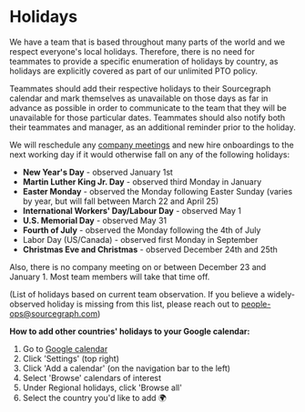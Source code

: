 # Holidays

We have a team that is based throughout many parts of the world and we respect everyone's local holidays. Therefore, there is no need for teammates to provide a specific enumeration of holidays by country, as holidays are explicitly covered as part of our unlimited PTO policy.

Teammates should add their respective holidays to their Sourcegraph calendar and mark themselves as unavailable on those days as far in advance as possible in order to communicate to the team that they will be unavailable for those particular dates. Teammates should also notify both their teammates and manager, as an additional reminder prior to the holiday.

We will reschedule any [company meetings](../../company-info-and-process/communication/company_meeting.md) and new hire onboardings to the next working day if it would otherwise fall on any of the following holidays:

- **New Year's Day** - observed January 1st
- **Martin Luther King Jr. Day** - observed third Monday in January
- **Easter Monday** - observed the Monday following Easter Sunday (varies by year, but will fall between March 22 and April 25)
- **International Workers' Day/Labour Day** - observed May 1
- **U.S. Memorial Day** - observed May 31
- **Fourth of July** - observed the Monday following the 4th of July
- Labor Day (US/Canada) - observed first Monday in September
- **Christmas Eve and Christmas** - observed December 24th and 25th

Also, there is no company meeting on or between December 23 and January 1. Most team members will take that time off.

(List of holidays based on current team observation. If you believe a widely-observed holiday is missing from this list, please reach out to people-ops@sourcegraph.com)

**How to add other countries' holidays to your Google calendar:**

1. Go to [Google calendar](https://calendar.google.com/)
2. Click 'Settings' (top right)
3. Click 'Add a calendar' (on the navigation bar to the left)
4. Select 'Browse' calendars of interest
5. Under Regional holidays, click 'Browse all'
6. Select the country you'd like to add :earth_africa:
